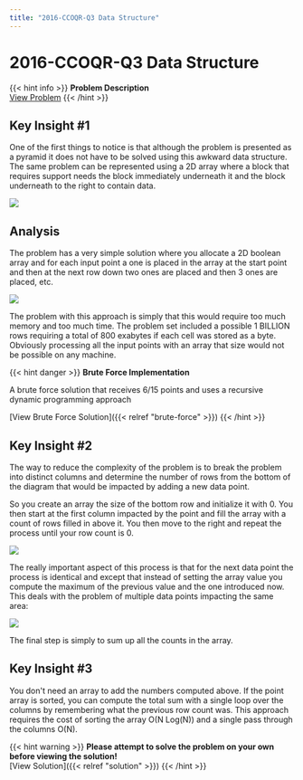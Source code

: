 ```yaml
---
title: "2016-CCOQR-Q3 Data Structure"
---
```


# 2016-CCOQR-Q3 Data Structure

{{< hint info >}}
**Problem Description**  
[View Problem](https://cemc.uwaterloo.ca/contests/computing/past_ccc_contests/2016/CCOQR/data_structure.pdf)
{{< /hint >}}

## Key Insight #1

One of the first things to notice is that although the problem is presented as a pyramid it does not have to be solved using this awkward data structure. The same problem can be represented using a 2D array where a block that requires support needs the block immediately underneath it and the block underneath to the right to contain data.

![](/img/datastructure1.png)

## Analysis

The problem has a very simple solution where you allocate a 2D boolean array and for each input point a one is placed in the array at the start point and then at the next row down two ones are placed and then 3 ones are placed, etc.

![](/img/datastructure2.png)

The problem with this approach is simply that this would require too much memory and too much time. The problem set included a possible 1 BILLION rows requiring a total of 800 exabytes if each cell was stored as a byte. Obviously processing all the input points with an array that size would not be possible on any machine.

{{< hint danger >}}
**Brute Force Implementation**

A brute force solution that receives 6/15 points and uses a recursive dynamic programming approach

[View Brute Force Solution]({{< relref "brute-force" >}})
{{< /hint >}}

## Key Insight #2

The way to reduce the complexity of the problem is to break the problem into distinct columns and determine the number of rows from the bottom of the diagram that would be impacted by adding a new data point.

So you create an array the size of the bottom row and initialize it with 0. You then start at the first column impacted by the point and fill the array with a count of rows filled in above it. You then move to the right and repeat the process until your row count is 0.

![](/img/datastructure3.png)

The really important aspect of this process is that for the next data point the process is identical and except that instead of setting the array value you compute the maximum of the previous value and the one introduced now. This deals with the problem of multiple data points impacting the same area:

![](/img/datastructure4.png)

The final step is simply to sum up all the counts in the array.

## Key Insight #3

You don't need an array to add the numbers computed above. If the point array is sorted, you can compute the total sum with a single loop over the columns by remembering what the previous row count was. This approach requires the cost of sorting the array O(N Log(N)) and a single pass through the columns O(N).

{{< hint warning >}}
**Please attempt to solve the problem on your own before viewing the solution!**  
[View Solution]({{< relref "solution" >}})
{{< /hint >}}
